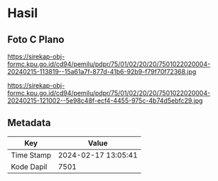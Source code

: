 # Hasil

## Foto C Plano

https://sirekap-obj-formc.kpu.go.id/cd94/pemilu/pdpr/75/01/02/20/20/7501022020004-20240215-113819--15a61a7f-877d-41b6-92b9-f79f70f72368.jpg

https://sirekap-obj-formc.kpu.go.id/cd94/pemilu/pdpr/75/01/02/20/20/7501022020004-20240215-121002--5e98c48f-ecf4-4455-975c-4b74d5ebfc29.jpg


## Metadata

| Key        | Value               |
| ---------- | ------------------- |
| Time Stamp | 2024-02-17 13:05:41 |
| Kode Dapil | 7501                |



